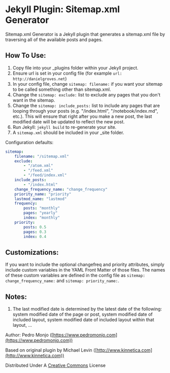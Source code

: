 Jekyll Plugin: Sitemap.xml Generator
====================================

Sitemap.xml Generator is a Jekyll plugin that generates a sitemap.xml file by traversing all of the available posts and pages.

How To Use:
-----------
1. Copy file into your _plugins folder within your Jekyll project.
2. Ensure url is set in your config file (for example `url: http://danielgroves.net`)
3. In your config file, change `sitemap: filename:` if you want your sitemap to be called something other than sitemap.xml.
4. Change the `sitemap: exclude:` list to exclude any pages that you don't want in the sitemap. 
5. Change the `sitemap: include_posts:` list to include any pages that are looping through your posts (e.g. "/index.html", "/notebook/index.md", etc.). This will ensure that right after you make a new post, the last modified date will be updated to reflect the new post.
6. Run Jekyll: `jekyll build` to re-generate your site.
7. A `sitemap.xml` should be included in your _site folder.

Configuration defaults:

```yaml
sitemap:
    filename: "/sitemap.xml"
    exclude:
        - "/atom.xml"
        - "/feed.xml"
        - "/feed/index.xml"
    include_posts:
        - "/index.html"
    change_frequency_name: "change_frequency"
    priority_name: "priority"
    lastmod_name: "lastmod"
    frequency:
        posts: "monthly"
        pages: "yearly"
        index: "monthly" 
    priority: 
        posts: 0.5
        pages: 0.3
        index: 0.4
```

Customizations:
---------------
If you want to include the optional changefreq and priority attributes, simply include custom variables in the YAML Front Matter of those files. The names of these custom variables are defined in the config file as `sitemap: change_frequency_name:` and `sitemap: priority_name:`.

Notes:
------
1. The last modified date is determined by the latest date of the following: system modified date of the page or post, system modified date of included layout, system modified date of included layout within that layout, ...

Author: Pedro Monjo ([https://www.pedromonjo.com](https://www.pedromonjo.com))

Based on original plugin by Michael Levin ([http://www.kinnetica.com](http://www.kinnetica.com))

Distributed Under A [Creative Commons](http://creativecommons.org/licenses/by/3.0/) License
